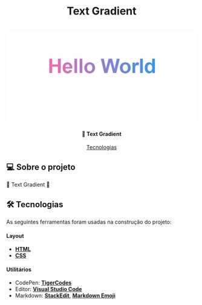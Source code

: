   <h1 align="center">Text Gradient</h1>




</p>
<h1 align="center">
    <img alt="Text Gradient" title="" src="./assets/img/text-gradient.png" />
</h1>

<h4 align="center"> 
 📝 Text Gradient 
</h4>

<p align="center">
 <a href="#-tecnologias">Tecnologias</a> 
</p>

## 💻 Sobre o projeto

📝 Text Gradient 📝

## 🛠 Tecnologias

As seguintes ferramentas foram usadas na construção do projeto:

#### **Layout**

- **[HTML](https://www.w3schools.com/html/)**
- **[CSS](https://www.w3schools.com/css/)**


#### **Utilitários**

- CodePen: **[TigerCodes](https://codepen.io/tigercodes)**
- Editor: **[Visual Studio Code](https://code.visualstudio.com/)**
- Markdown: **[StackEdit](https://stackedit.io/)**, **[Markdown Emoji](https://gist.github.com/rxaviers/7360908)**





